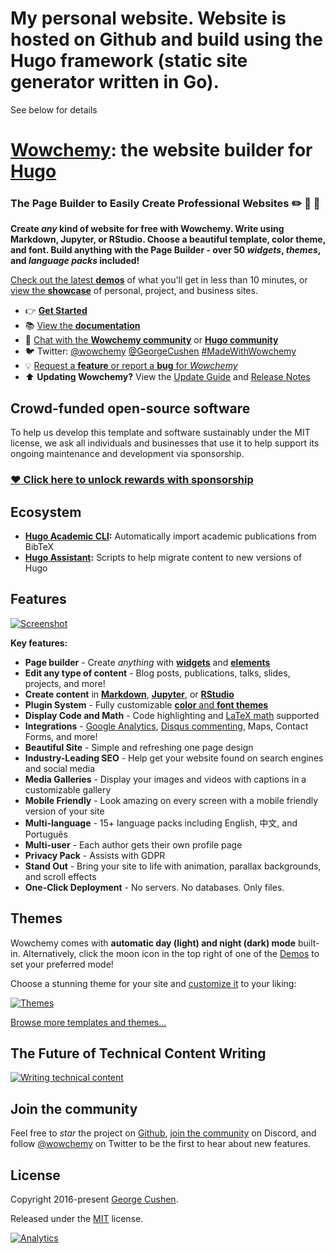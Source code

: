 # My personal website. Website is hosted on Github and build using the Hugo framework (static site generator written in Go).

See below for details


<!--<p align="center"><a href="https://wowchemy.com" target="_blank" rel="noopener"><img src="https://wowchemy.com/img/logo_200px.png" alt="Wowchemy Website Builder"></a></p>-->

# [Wowchemy](https://wowchemy.com): the website builder for [Hugo](https://gohugo.io)

### The Page Builder to Easily Create Professional Websites ✏️ 📰 🚀

**Create _any_ kind of website for free with Wowchemy. Write using Markdown, Jupyter, or RStudio. Choose a beautiful template, color theme, and font. Build anything with the Page Builder - over 50 _widgets_, _themes_, and _language packs_ included!**

[Check out the latest **demos**](https://wowchemy.com/templates/) of what you'll get in less than 10 minutes, or [view the **showcase**](https://wowchemy.com/user-stories/) of personal, project, and business sites.

- 👉 [**Get Started**](https://wowchemy.com/docs/install/)
- 📚 [View the **documentation**](https://wowchemy.com/docs/)
- 💬 [Chat with the **Wowchemy community**](https://discord.gg/z8wNYzb) or [**Hugo community**](https://discourse.gohugo.io)
- 🐦 Twitter: [@wowchemy](https://twitter.com/wowchemy) [@GeorgeCushen](https://twitter.com/GeorgeCushen) [#MadeWithWowchemy](https://twitter.com/search?q=(%23MadeWithWowchemy%20OR%20%23MadeWithAcademic)&src=typed_query)
- 💡 [Request a **feature** or report a **bug** for _Wowchemy_](https://github.com/wowchemy/wowchemy-hugo-modules/issues)
- ⬆️ **Updating Wowchemy?** View the [Update Guide](https://wowchemy.com/docs/update/) and [Release Notes](https://wowchemy.com/updates/)

## Crowd-funded open-source software

To help us develop this template and software sustainably under the MIT license, we ask all individuals and businesses that use it to help support its ongoing maintenance and development via sponsorship.

### [❤️ Click here to unlock rewards with sponsorship](https://wowchemy.com/plans/)

## Ecosystem

* **[Hugo Academic CLI](https://github.com/wowchemy/hugo-academic-cli/):** Automatically import academic publications from BibTeX
* **[Hugo Assistant](https://github.com/sourcethemes/hugo-assistant):** Scripts to help migrate content to new versions of Hugo

## Features

[![Screenshot](https://raw.githubusercontent.com/wowchemy/wowchemy-hugo-modules/master/academic.png)](https://wowchemy.com)

**Key features:**

- **Page builder** - Create *anything* with [**widgets**](https://wowchemy.com/docs/page-builder/) and [**elements**](https://wowchemy.com/docs/writing-markdown-latex/)
- **Edit any type of content** - Blog posts, publications, talks, slides, projects, and more!
- **Create content** in [**Markdown**](https://wowchemy.com/docs/writing-markdown-latex/), [**Jupyter**](https://wowchemy.com/docs/import/jupyter/), or [**RStudio**](https://wowchemy.com/docs/install-locally/)
- **Plugin System** - Fully customizable [**color** and **font themes**](https://wowchemy.com/templates/)
- **Display Code and Math** - Code highlighting and [LaTeX math](https://en.wikibooks.org/wiki/LaTeX/Mathematics) supported
- **Integrations** - [Google Analytics](https://analytics.google.com), [Disqus commenting](https://disqus.com), Maps, Contact Forms, and more!
- **Beautiful Site** - Simple and refreshing one page design
- **Industry-Leading SEO** - Help get your website found on search engines and social media
- **Media Galleries** - Display your images and videos with captions in a customizable gallery
- **Mobile Friendly** - Look amazing on every screen with a mobile friendly version of your site
- **Multi-language** - 15+ language packs including English, 中文, and Português
- **Multi-user** - Each author gets their own profile page
- **Privacy Pack** - Assists with GDPR
- **Stand Out** - Bring your site to life with animation, parallax backgrounds, and scroll effects
- **One-Click Deployment** - No servers. No databases. Only files.

## Themes

Wowchemy comes with **automatic day (light) and night (dark) mode** built-in. Alternatively, click the moon icon in the top right of one of the [Demos](https://wowchemy.com/templates/) to set your preferred mode!

Choose a stunning theme for your site and [customize it](https://wowchemy.com/docs/customization/#custom-theme) to your liking:

[![Themes](https://raw.githubusercontent.com/wowchemy/wowchemy-hugo-modules/master/themes.png)](https://wowchemy.com/templates/)

[Browse more templates and themes...](https://wowchemy.com/templates/)

## The Future of Technical Content Writing

[![Writing technical content](https://wowchemy.com/img/docs/writing-technical-content.gif)](https://academic-demo.netlify.app/post/writing-technical-content/)

## Join the community

Feel free to *star* the project on [Github](https://github.com/wowchemy/wowchemy-hugo-modules), [join the community](https://discord.gg/z8wNYzb) on Discord, and follow [@wowchemy](https://twitter.com/wowchemy) on Twitter to be the first to hear about new features.

## License

Copyright 2016-present [George Cushen](https://georgecushen.com).

Released under the [MIT](https://github.com/wowchemy/wowchemy-hugo-modules/blob/master/LICENSE.md) license.

[![Analytics](https://ga-beacon.appspot.com/UA-78646709-2/wowchemy-hugo-modules/readme?pixel)](https://github.com/igrigorik/ga-beacon)

